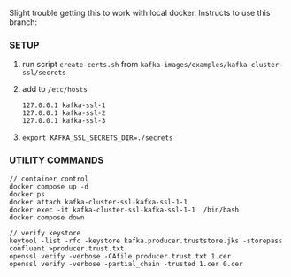 Slight trouble getting this to work with local docker.  Instructs to use this branch:

### SETUP

1) run script `create-certs.sh` from `kafka-images/examples/kafka-cluster-ssl/secrets`

1) add to `/etc/hosts`
    ```
    127.0.0.1 kafka-ssl-1
    127.0.0.1 kafka-ssl-2
    127.0.0.1 kafka-ssl-3
    ```

1) `export KAFKA_SSL_SECRETS_DIR=./secrets`

### UTILITY COMMANDS
```
// container control
docker compose up -d
docker ps
docker attach kafka-cluster-ssl-kafka-ssl-1-1
docker exec -it kafka-cluster-ssl-kafka-ssl-1-1  /bin/bash
docker compose down

// verify keystore
keytool -list -rfc -keystore kafka.producer.truststore.jks -storepass confluent >producer.trust.txt
openssl verify -verbose -CAfile producer.trust.txt 1.cer
openssl verify -verbose -partial_chain -trusted 1.cer 0.cer
```
